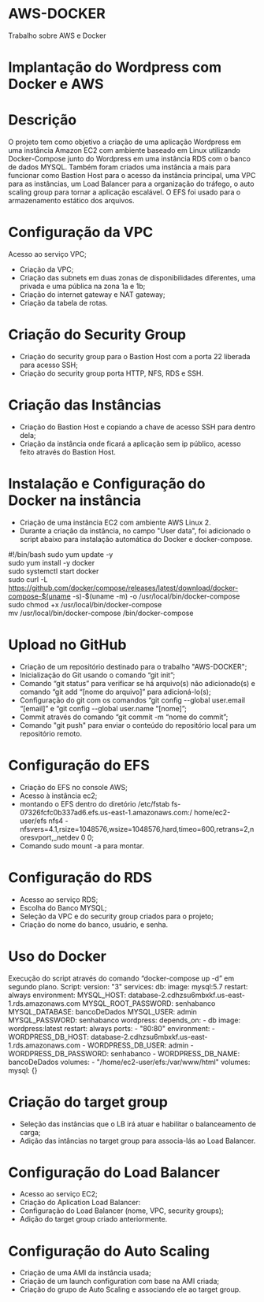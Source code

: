 # AWS-DOCKER
Trabalho sobre AWS e Docker
# Implantação do Wordpress com Docker e AWS
# Descrição
O projeto tem como objetivo a criação de uma aplicação Wordpress em uma instância Amazon EC2 com ambiente baseado em Linux utilizando Docker-Compose junto do Wordpress em uma instância RDS com o banco de dados MYSQL. Também foram criados uma instância a mais para funcionar como Bastion Host para o acesso da instância principal, uma VPC para as instâncias, um Load Balancer para a organização do tráfego, o auto scaling group para tornar a aplicação escalável. O EFS foi usado para o armazenamento estático dos arquivos.

# Configuração da VPC
Acesso ao serviço VPC;
- Criação da VPC;
- Criação das subnets em duas zonas de disponibilidades diferentes, uma privada e uma pública na zona 1a e 1b;
- Criação do internet gateway e NAT gateway;
- Criação da tabela de rotas.

# Criação do Security Group
- Criação do security group para o Bastion Host com a porta 22 liberada para acesso SSH;
- Criação do security group porta HTTP, NFS, RDS e SSH.

# Criação das Instâncias
- Criação do Bastion Host e copiando a chave de acesso SSH para dentro dela;
- Criação da instância onde ficará a aplicação sem ip público, acesso feito através do Bastion Host.
# Instalação e Configuração do Docker na instância
- Criação de uma instância EC2 com ambiente AWS Linux 2.
- Durante a criação da instância, no campo "User data", foi adicionado o script abaixo para instalação automática do Docker e docker-compose.

#!/bin/bash
sudo yum update -y  
sudo yum install -y docker  
sudo systemctl start docker  
sudo curl -L https://github.com/docker/compose/releases/latest/download/docker-compose-$(uname -s)-$(uname -m) -o /usr/local/bin/docker-compose  
sudo chmod +x /usr/local/bin/docker-compose  
mv /usr/local/bin/docker-compose /bin/docker-compose  

# Upload no GitHub
- Criação de um repositório destinado para o trabalho "AWS-DOCKER";
- Inicialização do Git usando o comando “git init”;
- Comando “git status” para verificar se há arquivo(s) não adicionado(s) e comando “git add “[nome do arquivo]” para adicioná-lo(s);
- Configuração do git com os comandos “git config --global user.email “[email]” e “git config --global user.name “[nome]”;
- Commit através do comando “git commit -m “nome do commit”;
- Comando "git push" para enviar o conteúdo do repositório local para um repositório remoto.

# Configuração do EFS
- Criação do EFS  no console AWS;
- Acesso à instância ec2;
- montando o EFS dentro do diretório /etc/fstab  fs-07326fcfc0b337ad6.efs.us-east-1.amazonaws.com:/ home/ec2-user/efs nfs4 - nfsvers=4.1,rsize=1048576,wsize=1048576,hard,timeo=600,retrans=2,noresvport,_netdev 0 0;
- Comando sudo mount -a para montar.

# Configuração do RDS
- Acesso ao serviço RDS;
- Escolha do Banco MYSQL;
- Seleção da VPC e do security group criados para o projeto;
- Criação do nome do banco, usuário, e senha.

# Uso do Docker
Execução do script através do comando “docker-compose up -d” em segundo plano.
Script:
version: "3"
services:
  db:
    image: mysql:5.7
    restart: always
    environment:
      MYSQL_HOST: database-2.cdhzsu6mbxkf.us-east-1.rds.amazonaws.com
      MYSQL_ROOT_PASSWORD: senhabanco
      MYSQL_DATABASE: bancoDeDados
      MYSQL_USER: admin
      MYSQL_PASSWORD: senhabanco
  wordpress:
    depends_on:
      - db
    image: wordpress:latest
    restart: always
    ports:
      - "80:80"
    environment:
      - WORDPRESS_DB_HOST: database-2.cdhzsu6mbxkf.us-east-1.rds.amazonaws.com
      - WORDPRESS_DB_USER: admin
      - WORDPRESS_DB_PASSWORD: senhabanco
      - WORDPRESS_DB_NAME: bancoDeDados
    volumes:
      - "/home/ec2-user/efs:/var/www/html"
volumes:
  mysql: {}



# Criação do target group
- Seleção das instâncias que o LB irá atuar e habilitar o balanceamento de carga;
- Adição das intâncias no target group para associa-lás ao Load Balancer.

# Configuração do Load Balancer
- Acesso ao serviço EC2;
- Criação do Aplication Load Balancer:
- Configuração do Load Balancer (nome, VPC, security groups);
- Adição do target group criado anteriormente.


# Configuração do Auto Scaling
- Criação de uma AMI da instância usada;
- Criação de um launch configuration com base na AMI criada;
- Criação do grupo de Auto Scaling e associando ele ao target group.
